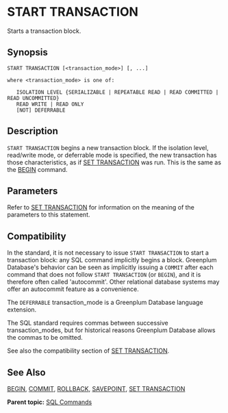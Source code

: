 # START TRANSACTION

Starts a transaction block.

## Synopsis

``` {#sql_command_synopsis}
START TRANSACTION [<transaction_mode>] [, ...]

where <transaction_mode> is one of:

   ISOLATION LEVEL {SERIALIZABLE | REPEATABLE READ | READ COMMITTED | READ UNCOMMITTED}
   READ WRITE | READ ONLY
   [NOT] DEFERRABLE
```

## Description

`START TRANSACTION` begins a new transaction block. If the isolation level, read/write mode, or deferrable mode is specified, the new transaction has those characteristics, as if [SET TRANSACTION](SET_TRANSACTION.html) was run. This is the same as the [BEGIN](BEGIN.html) command.

## Parameters

Refer to [SET TRANSACTION](SET_TRANSACTION.html) for information on the meaning of the parameters to this statement.


## Compatibility

In the standard, it is not necessary to issue `START TRANSACTION` to start a transaction block: any SQL command implicitly begins a block. Greenplum Database's behavior can be seen as implicitly issuing a `COMMIT` after each command that does not follow `START TRANSACTION` (or `BEGIN`), and it is therefore often called 'autocommit'. Other relational database systems may offer an autocommit feature as a convenience.

The `DEFERRABLE` transaction_mode is a Greenplum Database language extension.

The SQL standard requires commas between successive transaction_modes, but for historical reasons Greenplum Database allows the commas to be omitted.

See also the compatibility section of [SET TRANSACTION](SET_TRANSACTION.html).

## See Also

[BEGIN](BEGIN.html), [COMMIT](COMMIT.html), [ROLLBACK](ROLLBACK.html), [SAVEPOINT](SAVEPOINT.html), [SET TRANSACTION](SET_TRANSACTION.html)

**Parent topic:** [SQL Commands](../sql_commands/sql_ref.html)

